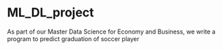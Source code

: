 # ML_DL_project
As part of our Master Data Science for Economy and Business, we write a program to predict graduation of soccer player 
